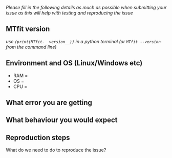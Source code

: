 *Please fill in the following details as much as possible when submitting your issue as this will help with testing and reproducing the issue*

## MTfit version
 *use `(print(MTfit.__version__))` in a python terminal (or `MTfit --version` from the command line)*


## Environment and OS (Linux/Windows etc)
* RAM = 
* OS = 
* CPU = 

## What error you are getting

## What behaviour you would expect

## Reproduction steps
What do we need to do to reproduce the issue?
